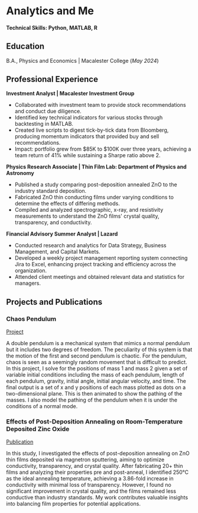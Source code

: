# Analytics and Me

#### Technical Skills: Python, MATLAB, R

## Education
B.A., Physics and Economics | Macalester College (_May 2024_)

## Professional Experience

**Investment Analyst | Macalester Investment Group**
- Collaborated with investment team to provide stock recommendations and conduct due diligence.
- Identified key technical indicators for various stocks through backtesting in MATLAB.
- Created live scripts to digest tick-by-tick data from Bloomberg, producing momentum indicators that provided buy and sell recommendations.
- Impact: portfolio grew from $85K to $100K over three years, achieving a team return of 41% while sustaining a Sharpe ratio above 2.

**Physics Research Associate | Thin Film Lab: Department of Physics and Astronomy**
- Published a study comparing post-deposition annealed ZnO to the industry standard deposition.
- Fabricated ZnO thin conducting films under varying conditions to determine the effects of differing methods.
- Compiled and analyzed spectrographic, x-ray, and resistivity measurements to understand the ZnO films' crystal quality, transparency, and conductivity.

**Financial Advisory Summer Analyst | Lazard**
- Conducted research and analytics for Data Strategy, Business Management, and Capital Markets.
- Developed a weekly project management reporting system connecting Jira to Excel, enhancing project tracking and efficiency across the organization.
- Attended  client meetings and obtained relevant data and statistics for managers.
 
## Projects and Publications

### Chaos Pendulum
[Project](https://github.com/IshanRayen/Chaos_Pendulum)

A double pendulum is a mechanical system that mimics a normal pendulum but it includes two degrees of freedom. The peculiarity of this system is that the motion of the first and second pendulum is chaotic. For the pendulum, chaos is seen as a seemingly random movement that is difficult to predict. In this project, I solve for the positions of mass 1 and mass 2 given a set of variable initial conditions including the mass of each pendulum, length of each pendulum, gravity, initial angle, initial angular velocity, and time. The final output is a set of x and y positions of each mass plotted as dots on a two-dimensional plane. This is then animated to show the pathing of the masses. I also model the pathing of the pendulum when it is under the conditions of a normal mode.

### Effects of Post-Deposition Annealing on Room-Temperature Deposited Zinc Oxide
[Publication](https://digitalcommons.macalester.edu/mjpa/vol12/iss1/10/)

In this study, I investigated the effects of post-deposition annealing on ZnO thin films deposited via magnetron sputtering, aiming to optimize conductivity, transparency, and crystal quality. After fabricating 20+ thin films and analyzing their properties pre and post-anneal, I identified 250°C as the ideal annealing temperature, achieving a 3.86-fold increase in conductivity with minimal loss of transparency. However, I found no significant improvement in crystal quality, and the films remained less conductive than industry standards. My work contributes valuable insights into balancing film properties for potential applications.
